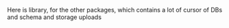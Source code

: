 Here is library, for the other packages, which contains a lot of cursor of DBs and schema and storage uploads
